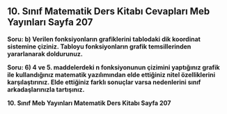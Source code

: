 ## 10. Sınıf Matematik Ders Kitabı Cevapları Meb Yayınları Sayfa 207

**Soru: b) Verilen fonksiyonların grafiklerini tablodaki dik koordinat sistemine çiziniz. Tabloyu fonksiyonların grafik temsillerinden yararlanarak doldurunuz.**

**Soru: 6) 4 ve 5. maddelerdeki n fonksiyonunun çizimini yaptığınız grafik ile kullandığınız matematik yazılımından elde ettiğiniz nitel özelliklerini karşılaştırınız. Elde ettiğiniz farklı sonuçlar varsa nedenlerini sınıf arkadaşlarınızla tartışınız.**

**10. Sınıf Meb Yayınları Matematik Ders Kitabı Sayfa 207**